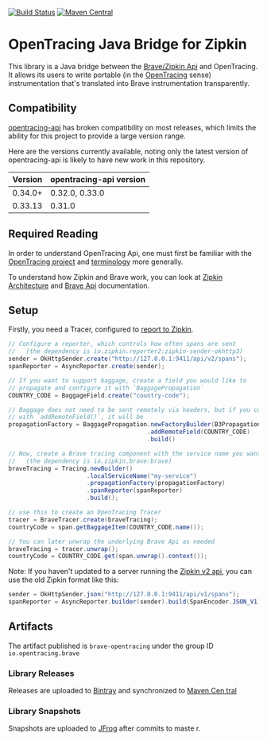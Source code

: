 [![Build Status](https://travis-ci.org/openzipkin-contrib/brave-opentracing.svg?branch=master)](https://travis-ci.org/openzipkin-contrib/brave-opentracing)
[![Maven Central](https://img.shields.io/maven-central/v/io.opentracing.brave/brave-opentracing.svg)](https://search.maven.org/search?q=g:io.opentracing.brave%20AND%20a:brave-opentracing)

# OpenTracing Java Bridge for Zipkin

This library is a Java bridge between the [Brave/Zipkin Api](https://github.com/openzipkin/brave/tree/master/brave#brave-api-v4) and OpenTracing. It allows its users to write portable (in the [OpenTracing](http://opentracing.io) sense) instrumentation that's translated into Brave instrumentation transparently.

## Compatibility

[opentracing-api](https://github.com/opentracing/opentracing-java) has broken compatibility
on most releases, which limits the ability for this project to provide a large version range.

Here are the versions currently available, noting only the latest version of
opentracing-api is likely to have new work in this repository.

Version | opentracing-api version
--------|-------------------------
0.34.0+ | 0.32.0, 0.33.0
0.33.13 | 0.31.0

## Required Reading

In order to understand OpenTracing Api, one must first be familiar with the [OpenTracing project](http://opentracing.io) and [terminology](https://github.com/opentracing/specification/blob/master/specification.md) more generally.

To understand how Zipkin and Brave work, you can look at [Zipkin Architecture](http://zipkin.io/pages/architecture.html) and [Brave Api](https://github.com/openzipkin/brave/tree/master/brave#brave-api-v4) documentation.

## Setup

Firstly, you need a Tracer, configured to [report to Zipkin](https://github.com/openzipkin/zipkin-reporter-java).

```java
// Configure a reporter, which controls how often spans are sent
//   (the dependency is io.zipkin.reporter2:zipkin-sender-okhttp3)
sender = OkHttpSender.create("http://127.0.0.1:9411/api/v2/spans");
spanReporter = AsyncReporter.create(sender);

// If you want to support baggage, create a field you would like to
// propagate and configure it with `BaggagePropagation`
COUNTRY_CODE = BaggageField.create("country-code");

// Baggage does not need to be sent remotely via headers, but if you configure
// with `addRemoteField()`, it will be
propagationFactory = BaggagePropagation.newFactoryBuilder(B3Propagation.FACTORY)
                                       .addRemoteField(COUNTRY_CODE)
                                       .build()

// Now, create a Brave tracing component with the service name you want to see in Zipkin.
//   (the dependency is io.zipkin.brave:brave)
braveTracing = Tracing.newBuilder()
                      .localServiceName("my-service")
                      .propagationFactory(propagationFactory)
                      .spanReporter(spanReporter)
                      .build();

// use this to create an OpenTracing Tracer
tracer = BraveTracer.create(braveTracing);
countryCode = span.getBaggageItem(COUNTRY_CODE.name());

// You can later unwrap the underlying Brave Api as needed
braveTracing = tracer.unwrap();
countryCode = COUNTRY_CODE.get(span.unwrap().context());
```

Note: If you haven't updated to a server running the [Zipkin v2 api](https://zipkin.io/zipkin-api/#/default/post_spans), you
can use the old Zipkin format like this:

```java
sender = OkHttpSender.json("http://127.0.0.1:9411/api/v1/spans");
spanReporter = AsyncReporter.builder(sender).build(SpanEncoder.JSON_V1);
```

## Artifacts
The artifact published is `brave-opentracing` under the group ID `io.opentracing.brave`

### Library Releases
Releases are uploaded to [Bintray](https://bintray.com/openzipkin/maven/zipkin) and synchronized to [Maven Cen
tral](http://search.maven.org/#search%7Cga%7C1%7Cg%3A%22io.opentracing.brave%22)
### Library Snapshots
Snapshots are uploaded to [JFrog](https://oss.jfrog.org/artifactory/oss-snapshot-local) after commits to maste
r.

